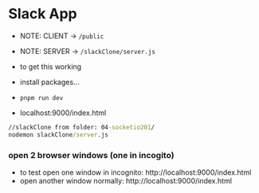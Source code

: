# Slack App

- NOTE: CLIENT -> `/public` 
- NOTE: SERVER -> `/slackClone/server.js`

- to get this working
- install packages...
- `pnpm run dev`
- localhost:9000/index.html

```cmd
//slackClone from folder: 04-socketio201/
nodemon slackClone/server.js 
```

### open 2 browser windows (one in incogito)
- to test open one window in incognito: http://localhost:9000/index.html
- open another window normally: http://localhost:9000/index.html
